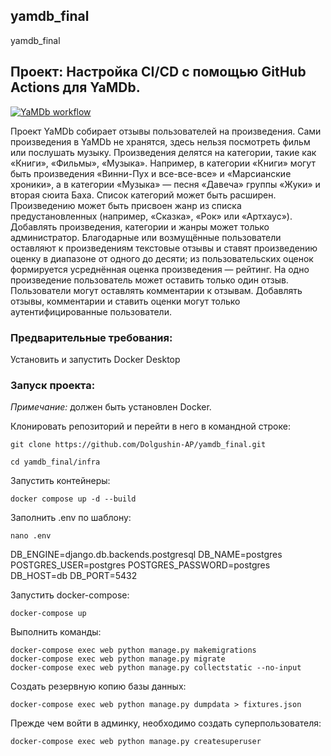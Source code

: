 ## yamdb_final
yamdb_final
## Проект: Настройка CI/CD с помощью GitHub Actions для YaMDb.
[![YaMDb workflow](https://github.com/Dolgushin-AP/yamdb_final/actions/workflows/yamdb_workflow.yml/badge.svg)](https://github.com/Dolgushin-AP/yamdb_final/actions/workflows/yamdb_workflow.yml)

Проект YaMDb собирает отзывы пользователей на произведения. Сами произведения в YaMDb не хранятся, здесь нельзя посмотреть фильм или послушать музыку.
Произведения делятся на категории, такие как «Книги», «Фильмы», «Музыка». Например, в категории «Книги» могут быть произведения «Винни-Пух и все-все-все» и «Марсианские хроники», а в категории «Музыка» — песня «Давеча» группы «Жуки» и вторая сюита Баха. Список категорий может быть расширен. Произведению может быть присвоен жанр из списка предустановленных (например, «Сказка», «Рок» или «Артхаус»). 
Добавлять произведения, категории и жанры может только администратор.
Благодарные или возмущённые пользователи оставляют к произведениям текстовые отзывы и ставят произведению оценку в диапазоне от одного до десяти; из пользовательских оценок формируется усреднённая оценка произведения — рейтинг. На одно произведение пользователь может оставить только один отзыв.
Пользователи могут оставлять комментарии к отзывам.
Добавлять отзывы, комментарии и ставить оценки могут только аутентифицированные пользователи.


### Предварительные требования:
Установить и запустить Docker Desktop

### Запуск проекта:

*Примечание:* должен быть установлен Docker.

Клонировать репозиторий и перейти в него в командной строке:
```
git clone https://github.com/Dolgushin-AP/yamdb_final.git
```
```
cd yamdb_final/infra
```

Запустить контейнеры:
```
docker compose up -d --build
```

Заполнить .env по шаблону:
```
nano .env
```

DB_ENGINE=django.db.backends.postgresql
DB_NAME=postgres
POSTGRES_USER=postgres
POSTGRES_PASSWORD=postgres
DB_HOST=db
DB_PORT=5432 

Запустить docker-compose:
```
docker-compose up
```

Выполнить команды:
```
docker-compose exec web python manage.py makemigrations
docker-compose exec web python manage.py migrate
docker-compose exec web python manage.py collectstatic --no-input
```

Создать резервную копию базы данных:
```
docker-compose exec web python manage.py dumpdata > fixtures.json
```

Прежде чем войти в админку, необходимо создать суперпользователя:
```
docker-compose exec web python manage.py createsuperuser
```
